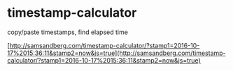 # timestamp-calculator
copy/paste timestamps, find elapsed time

[http://samsandberg.com/timestamp-calculator/?stamp1=2016-10-17%2015:36:11&stamp2=now&js=true](http://samsandberg.com/timestamp-calculator/?stamp1=2016-10-17%2015:36:11&stamp2=now&js=true)

